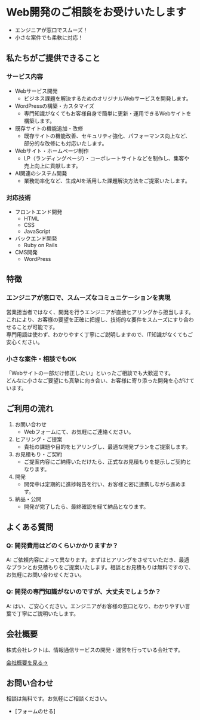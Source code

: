 
# Web開発のご相談をお受けいたします

- エンジニアが窓口でスムーズ！
- 小さな案件でも柔軟に対応！

## 私たちがご提供できること

### サービス内容

<!-- 他業種の人向けに、具体的にどんなことができるのかを伝える -->

- Webサービス開発
  - ビジネス課題を解決するためのオリジナルWebサービスを開発します。
- WordPressの構築・カスタマイズ
  - 専門知識がなくてもお客様自身で簡単に更新・運用できるWebサイトを構築します。
- 既存サイトの機能追加・改修
  - 既存サイトの機能改善、セキュリティ強化、パフォーマンス向上など、部分的な改修にも対応いたします。
- Webサイト・ホームページ制作
  - LP（ランディングページ）・コーポレートサイトなどを制作し、集客や売上向上に貢献します。
- AI関連のシステム開発
  - 業務効率化など、生成AIを活用した課題解決方法をご提案いたします。


### 対応技術 

<!-- 同業種の人向けに、具体的にどんな技術が扱えるのかを伝える -->

- フロントエンド開発
  - HTML
  - CSS
  - JavaScript
- バックエンド開発
  - Ruby on Rails
- CMS開発
  - WordPress

## 特徴

### エンジニアが窓口で、スムーズなコミュニケーションを実現

営業担当者ではなく、開発を行うエンジニアが直接ヒアリングから担当します。  
これにより、お客様の要望を正確に把握し、技術的な要件をスムーズにすり合わせることが可能です。  
専門用語は使わず、わかりやすく丁寧にご説明しますので、IT知識がなくてもご安心ください。  

### 小さな案件・相談でもOK

「Webサイトの一部だけ修正したい」といったご相談でも大歓迎です。  
どんなに小さなご要望にも真摯に向き合い、お客様に寄り添った開発を心がけています。

## ご利用の流れ

1. お問い合わせ
    - Webフォームにて、お気軽にご連絡ください。
2. ヒアリング・ご提案
    - 貴社の課題や目的をヒアリングし、最適な開発プランをご提案します。
3. お見積もり・ご契約
    - ご提案内容にご納得いただけたら、正式なお見積もりを提示しご契約となります。
4. 開発
    - 開発中は定期的に進捗報告を行い、お客様と密に連携しながら進めます。
5. 納品・公開
    - 開発が完了したら、最終確認を経て納品となります。

## よくある質問

### Q: 開発費用はどのくらいかかりますか？

A: ご依頼内容によって異なります。まずはヒアリングをさせていただき、最適なプランとお見積もりをご提案いたします。相談とお見積もりは無料ですので、お気軽にお問い合わせください。

### Q: 開発の専門知識がないのですが、大丈夫でしょうか？

A: はい、ご安心ください。エンジニアがお客様の窓口となり、わかりやすい言葉で丁寧にご説明いたします。


## 会社概要

株式会社レクトは、情報通信サービスの開発・運営を行っている会社です。

[会社概要を見る→](https://re-ct.co.jp/#:~:text=%E7%9B%B8%E8%AB%87%E3%81%8F%E3%81%A0%E3%81%95%E3%81%84%EF%BC%81-,%E4%BC%9A%E7%A4%BE%E6%A6%82%E8%A6%81,-Company)

## お問い合わせ

相談は無料です。お気軽にご相談ください。

- [フォームのせる]
<!-- 電話載せるか確認 -->

